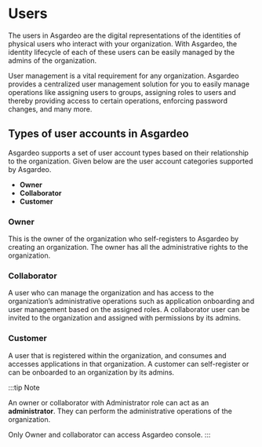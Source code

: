 # Users

The users in Asgardeo are the digital representations of the identities of physical users who interact with your 
organization. With Asgardeo, the identity lifecycle of each of these users can be easily managed by the admins of the 
organization.
  
User management is a vital requirement for any organization. Asgardeo provides a centralized user management solution
 for you to easily manage operations like assigning users to groups, assigning roles to users and thereby providing 
 access to certain operations, enforcing password changes, and many more.

## Types of user accounts in Asgardeo

Asgardeo supports a set of user account types based on their relationship to the organization. Given below are the 
user account categories supported by Asgardeo.
 - **Owner**
 - **Collaborator**
 - **Customer**
  
  
### Owner

This is the owner of the organization who self-registers to Asgardeo by creating an organization. The owner has all 
the administrative rights to the organization.

### Collaborator

A user who can manage the organization and has access to the organization’s administrative operations such as 
application onboarding and user management based on the assigned roles. A collaborator user can be invited to the organization and assigned with 
permissions by its admins.

### Customer

A user that is registered within the organization, and consumes and accesses applications in that organization. A 
customer can self-register or can be onboarded to an organization by its admins.

:::tip Note

  An owner or collaborator with Administrator role can act as an **administrator**. They can perform the administrative operations of the organization. <br>
  
  Only Owner and collaborator can access Asgardeo console. 
:::